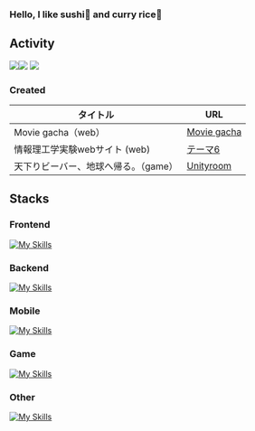 ### Hello, I like sushi🍣 and curry rice🍛

## Activity
![](http://github-profile-summary-cards.vercel.app/api/cards/repos-per-language?username=CrazyHuman00&theme=radical)![](http://github-profile-summary-cards.vercel.app/api/cards/most-commit-language?username=CrazyHuman00&theme=radical)
![](http://github-profile-summary-cards.vercel.app/api/cards/profile-details?username=CrazyHuman00&theme=radical)

### Created
| タイトル | URL |
| ---- | ---- |
| Movie gacha（web） | [Movie gacha](https://movie-gacha.netlify.app/) |
| 情報理工学実験webサイト (web) | [テーマ6](https://www.cc.kyoto-su.ac.jp/~g2253037/index.html) |
| 天下りビーバー、地球へ帰る。（game）|[Unityroom](https://unityroom.com/games/asameshi-space-beaver) |



## Stacks
### Frontend
[![My Skills](https://skillicons.dev/icons?i=html,css,js,react,typescript&theme=light)](https://skillicons.dev)

### Backend
[![My Skills](https://skillicons.dev/icons?i=py,flask,fastapi,java,typescript&theme=light)](https://skillicons.dev)

### Mobile
[![My Skills](https://skillicons.dev/icons?i=swift,flutter,dart&theme=light)](https://skillicons.dev)

### Game
[![My Skills](https://skillicons.dev/icons?i=c,cs,cpp,unity&theme=light)](https://skillicons.dev)

### Other
[![My Skills](https://skillicons.dev/icons?i=arduino,figma,opencv,raspberrypi,matlab,firebase,cloudflare&theme=light)](https://skillicons.dev)

